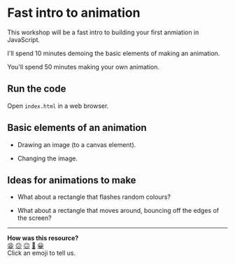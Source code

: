 # Fast intro to animation

This workshop will be a fast intro to building your first anmiation in JavaScript.

I'll spend 10 minutes demoing the basic elements of making an animation.

You'll spend 50 minutes making your own animation.

## Run the code

Open `index.html` in a web browser.

## Basic elements of an animation

* Drawing an image (to a canvas element).

* Changing the image.

## Ideas for animations to make

* What about a rectangle that flashes random colours?

* What about a rectangle that moves around, bouncing off the edges of the screen?

<!-- BEGIN GENERATED SECTION DO NOT EDIT -->

---

**How was this resource?**  
[😫](https://airtable.com/shrUJ3t7KLMqVRFKR?prefill_Repository=skills-workshops&prefill_File=fast-intros/animation/README.md&prefill_Sentiment=😫) [😕](https://airtable.com/shrUJ3t7KLMqVRFKR?prefill_Repository=skills-workshops&prefill_File=fast-intros/animation/README.md&prefill_Sentiment=😕) [😐](https://airtable.com/shrUJ3t7KLMqVRFKR?prefill_Repository=skills-workshops&prefill_File=fast-intros/animation/README.md&prefill_Sentiment=😐) [🙂](https://airtable.com/shrUJ3t7KLMqVRFKR?prefill_Repository=skills-workshops&prefill_File=fast-intros/animation/README.md&prefill_Sentiment=🙂) [😀](https://airtable.com/shrUJ3t7KLMqVRFKR?prefill_Repository=skills-workshops&prefill_File=fast-intros/animation/README.md&prefill_Sentiment=😀)  
Click an emoji to tell us.

<!-- END GENERATED SECTION DO NOT EDIT -->
